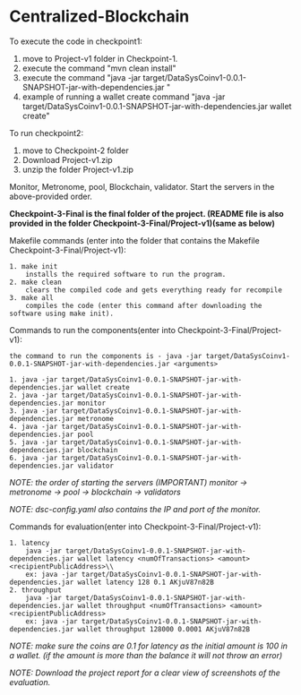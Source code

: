 # Centralized-Blockchain

To execute the code in checkpoint1:
1. move to Project-v1 folder in Checkpoint-1.
2. execute the command "mvn clean install"
3. execute the command "java -jar target/DataSysCoinv1-0.0.1-SNAPSHOT-jar-with-dependencies.jar <argument-1>"
4. example of running a wallet create command "java -jar target/DataSysCoinv1-0.0.1-SNAPSHOT-jar-with-dependencies.jar wallet create"

To run checkpoint2:
1. move to Checkpoint-2 folder
2. Download Project-v1.zip
3. unzip the folder Project-v1.zip

Monitor, Metronome, pool, Blockchain, validator.
Start the servers in the above-provided order.


**Checkpoint-3-Final is the final folder of the project. (README file is also provided in the folder Checkpoint-3-Final/Project-v1)(same as below)**

Makefile commands (enter into the folder that contains the Makefile Checkpoint-3-Final/Project-v1):

    1. make init
        installs the required software to run the program.
    2. make clean
        clears the compiled code and gets everything ready for recompile
    3. make all
        compiles the code (enter this command after downloading the software using make init).

Commands to run the components(enter into Checkpoint-3-Final/Project-v1):

    the command to run the components is - java -jar target/DataSysCoinv1-0.0.1-SNAPSHOT-jar-with-dependencies.jar <arguments>
    
    1. java -jar target/DataSysCoinv1-0.0.1-SNAPSHOT-jar-with-dependencies.jar wallet create 
    2. java -jar target/DataSysCoinv1-0.0.1-SNAPSHOT-jar-with-dependencies.jar monitor
    3. java -jar target/DataSysCoinv1-0.0.1-SNAPSHOT-jar-with-dependencies.jar metronome
    4. java -jar target/DataSysCoinv1-0.0.1-SNAPSHOT-jar-with-dependencies.jar pool
    5. java -jar target/DataSysCoinv1-0.0.1-SNAPSHOT-jar-with-dependencies.jar blockchain
    6. java -jar target/DataSysCoinv1-0.0.1-SNAPSHOT-jar-with-dependencies.jar validator

*NOTE: the order of starting the servers (IMPORTANT)
        monitor -> metronome -> pool -> blockchain -> validators*
        
*NOTE: dsc-config.yaml also contains the IP and port of the monitor.*

Commands for evaluation(enter into Checkpoint-3-Final/Project-v1):

    1. latency
        java -jar target/DataSysCoinv1-0.0.1-SNAPSHOT-jar-with-dependencies.jar wallet latency <numOfTransactions> <amount> <recipientPublicAddress>\\
        ex: java -jar target/DataSysCoinv1-0.0.1-SNAPSHOT-jar-with-dependencies.jar wallet latency 128 0.1 AKjuV87n82B
    2. throughput
        java -jar target/DataSysCoinv1-0.0.1-SNAPSHOT-jar-with-dependencies.jar wallet throughput <numOfTransactions> <amount> <recipientPublicAddress>
        ex: java -jar target/DataSysCoinv1-0.0.1-SNAPSHOT-jar-with-dependencies.jar wallet throughput 128000 0.0001 AKjuV87n82B

*NOTE: make sure the coins are 0.1 for latency as the initial amount is 100 in a wallet. (if the amount is more than the balance it will not throw an error)*

*NOTE: Download the project report for a clear view of screenshots of the evaluation.*


